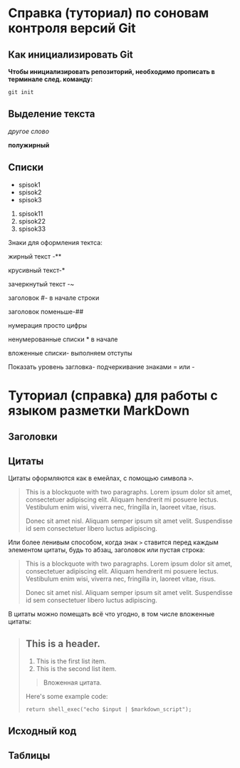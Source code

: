 # Справка (туториал) по соновам контроля версий Git
## Как инициализировать Git


**Чтобы инициализировать репозиторий, необходимо прописать в терминале след. команду:**

```
git init
```
## Выделение текста 
*другое слово*

**полужирный**

## Списки

* spisok1
* spisok2
* spisok3

1. spisok11
2. spisok22
3. spisok33

Знаки для оформления тектса:

жирный текст -**

крусивный текст-*

зачеркнутый текст -~

заголовок #- в начале строки

заголовок поменьше-##

нумерация просто цифры

ненумерованные списки * в начале

вложенные списки- выполняем отступы

Показать уровень загловка- подчеркивание знаками = или -



# Туториал (справка) для работы с языком  разметки MarkDown



## Заголовки








## Цитаты
Цитаты оформляются как в емейлах, с помощью символа `>`.

> This is a blockquote with two paragraphs. Lorem ipsum dolor sit amet,
> consectetuer adipiscing elit. Aliquam hendrerit mi posuere lectus.
> Vestibulum enim wisi, viverra nec, fringilla in, laoreet vitae, risus.
>
> Donec sit amet nisl. Aliquam semper ipsum sit amet velit. Suspendisse
> id sem consectetuer libero luctus adipiscing.

Или более ленивым способом, когда знак `>` ставится перед каждым элементом цитаты, будь то абзац, заголовок или пустая строка:

> This is a blockquote with two paragraphs. Lorem ipsum dolor sit amet,
consectetuer adipiscing elit. Aliquam hendrerit mi posuere lectus.
Vestibulum enim wisi, viverra nec, fringilla in, laoreet vitae, risus.
>
> Donec sit amet nisl. Aliquam semper ipsum sit amet velit. Suspendisse
id sem consectetuer libero luctus adipiscing.

В цитаты можно помещать всё что угодно, в том числе вложенные цитаты:

> ## This is a header.
>
> 1.   This is the first list item.
> 2.   This is the second list item.
>
> > Вложенная цитата.
>
> Here's some example code:
>
>     return shell_exec("echo $input | $markdown_script");








## Исходный код








## Таблицы




